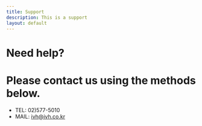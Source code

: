 ```yaml
---
title: Support
description: This is a support
layout: default
---
```


# Need help?

# Please contact us using the methods below.

- TEL: 02)577-5010
- MAIL: ivh@ivh.co.kr
